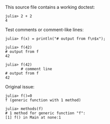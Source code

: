 This source file contains a working doctest:

```jldoctest
julia> 2 + 2
4
```

Test comments or comment-like lines:

```jldoctest
julia> f(x) = println("# output from f\n$x");

julia> f(42)
# output from f
42

julia> f(42)
       # comment line
# output from f
42
```

Original issue:

```jldoctest
julia> f()=0
f (generic function with 1 method)

julia> methods(f)
# 1 method for generic function "f":
[1] f() in Main at none:1
```
